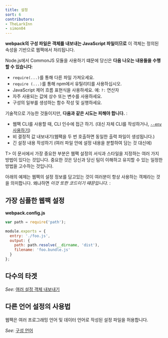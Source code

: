 ```yaml
---
title: 설정
sort: 6
contributors:
- TheLarkInn
- simon04
---
```


**webpack의 구성 파일은 객체를 내보내는 JavaScript 파일이므로** 이 객체는 정의된 속성을 기반으로 웹팩에서 처리됩니다.

Node.js에서 CommonJS 모듈을 사용하기 떄문에 당신은 **다음 나오는 내용들을 수행 할 수 있습니다**:

* `require(...)`를 통해 다른 파일 가져오세요. 
* `require (...)`를 통해 npm에서 유틸리티를 사용하십시오. 
* JavaScript 제어 흐름 표현식을 사용하세요. 예: `?:` 연산자
* 자주 사용되는 값에 상수 또는 변수를 사용하세요. 
* 구성의 일부를 생성하는 함수 작성 및 실행하세요.

기술적으로 가능한 것들이지만, **다음과 같은 시도는 피해야 합니다.** :

* 웹팩 CLI를 사용할 때, CLI 인수에 접근 하기. (대신 자체 CLI를 작성하거나, [`--env` 사용하기](/configuration/configuration-types/))
* 비 결정적 값 내보내기(웹팩을 두 번 호출하면 동일한 출력 파일이 생성됩니다.)
* 긴 설정 내용 작성하기 (여러 파일 안에 설정 내용을 분할하여 담는 것 대신에)

T> 이 문서에서 가장 중요한 부분은 웹팩 설정의 서식과 스타일을 지정하는 여러 가지 방법이 있다는 것입니다. 중요한 것은 당신과 당신 팀이 이해하고 유지할 수 있는 일정한 방법을 고수하는 것입니다.

아래의 예제는 웹팩의 설정 정보를 담고있는 것이 여러분이 항상 사용하는 객체라는 것을 의미합니다. 왜냐하면 _이것 또한 코드이기 떄문입니다._ :

## 가장 심플한 웹팩 설정

**webpack.config.js**

```javascript
var path = require('path');

module.exports = {
  entry: './foo.js',
  output: {
    path: path.resolve(__dirname, 'dist'),
    filename: 'foo.bundle.js'
  }
};
```

## 다수의 타겟

_See_: [여러 설정 객체 내보내기](/configuration/configuration-types/#exporting-multiple-configurations)

## 다른 언어 설정의 사용법

웹팩은 여러 프로그래밍 언어 및 데이터 언어로 작성된 설정 파일을 허용합니다.

_See_: [구성 언어](/configuration/configuration-languages/)

